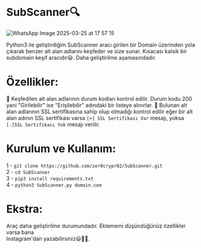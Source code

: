 # SubScanner🔍 

![WhatsApp Image 2025-03-25 at 17 57 15](https://github.com/user-attachments/assets/2de82c26-c31c-4b5d-a195-61d31eae87d6)

Python3 ile geliştirdiğim SubScanner aracı girilen bir Domain üzerinden yola çıkarak benzer alt alan adlarını keşfeder ve size sunar. Kısacası kalsik bir subdomain keşif aracıdır😃. Daha geliştirilme aşamasındadır.

# Özellikler:
📍 Keşfedilen alt alan adlarının durum kodları kontrol edilir. Durum kodu 200 yani "Girilebilir" ise "Erişilebilir" adındaki bir listeye alınırlar.
📍 Bulunan alt alan adlarının SSL sertifikasına sahip olup olmadığı kontrol edilir eğer bir alt alan adının SSL sertifikası varsa ```[+] SSL Sertifikası Var``` mesajı, yoksa ```[-]SSL Sertifikası Yok``` mesajı verilir.

# Kurulum ve Kullanım:
1 - ```git clone https://github.com/zer0crypr02/SubScanner.git```<br>
2 - ```cd SubScanner```<br>
3 - ```pip3 install requirements.txt```<br>
4 - ```python3 SubScanner.py domain.com```<br>

# Ekstra:
Araç daha geliştirilme durumundadır. Eklememi düşündüğünüz özellikler varsa bana<br>
Instagram'dan yazabilirsiniz😃🙏🏻.
